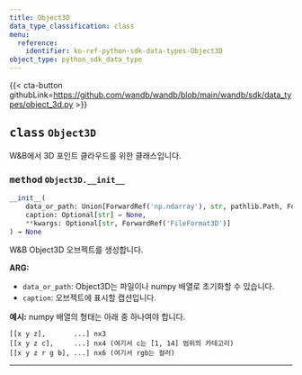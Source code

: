 ```yaml
---
title: Object3D
data_type_classification: class
menu:
  reference:
    identifier: ko-ref-python-sdk-data-types-Object3D
object_type: python_sdk_data_type
---
```


{{< cta-button githubLink=https://github.com/wandb/wandb/blob/main/wandb/sdk/data_types/object_3d.py >}}




## <kbd>class</kbd> `Object3D`
W&B에서 3D 포인트 클라우드를 위한 클래스입니다. 

### <kbd>method</kbd> `Object3D.__init__`

```python
__init__(
    data_or_path: Union[ForwardRef('np.ndarray'), str, pathlib.Path, ForwardRef('TextIO'), dict],
    caption: Optional[str] = None,
    **kwargs: Optional[str, ForwardRef('FileFormat3D')]
) → None
```

W&B Object3D 오브젝트를 생성합니다.



**ARG:**
 
 - `data_or_path`:  Object3D는 파일이나 numpy 배열로 초기화할 수 있습니다.
 - `caption`:  오브젝트에 표시할 캡션입니다.



**예시:**
 numpy 배열의 형태는 아래 중 하나여야 합니다.

```text
[[x y z],       ...] nx3
[[x y z c],     ...] nx4 (여기서 c는 [1, 14] 범위의 카테고리)
[[x y z r g b], ...] nx6 (여기서 rgb는 컬러)
``` 




---